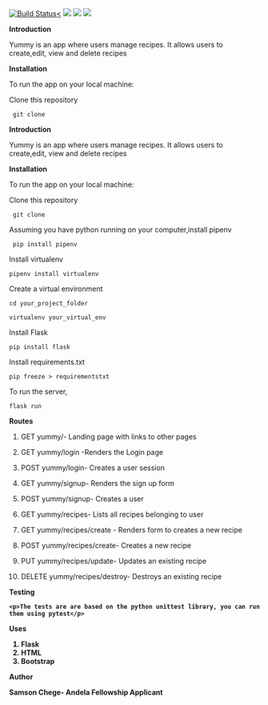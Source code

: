 
<a href='https://travis-ci.org/savvy-sam/yummy'>
<img src="https://camo.githubusercontent.com/7692d916491cb6c816b92291478da12a763d223c/68747470733a2f2f7472617669732d63692e6f72672f6b6167756e612f59756d6d792d526563697065732e7376673f6272616e63683d646576656c6f70" alt="Build Status" data-canonical-src="https://travis-ci.org/savvy-sam/yummy.svg?branch=develop" style="max-width:100%;"><<a/>
<img src='https://img.shields.io/coveralls/jekyll/jekyll/master.svg'>
<img src= 'https://img.shields.io/codeclimate/github/kabisaict/flow.svg'>
<img src= 'https://travis-ci.org/savvy-sam/Yummy-Recipes.svg?branch=master'>


<strong>Introduction</strong>
<p>
Yummy is an app where users manage recipes. 
It allows users to create,edit, view and delete recipes
</p>
<strong>Installation</strong>
<p>
To run the app on your local machine:
</p>
Clone this repository
<p><code> git clone</code></p>



<strong>Introduction</strong>
<p>
Yummy is an app where users manage recipes. 
It allows users to create,edit, view and delete recipes
</p>
<strong>Installation</strong>
<p>
To run the app on your local machine:
</p>
Clone this repository
<p><code> git clone</code></p>

<p>Assuming you have python running on your computer,install pipenv</p>

<p><code> pip install pipenv</code><p>
    
 <p>Install virtualenv</p>
 
 <p><code>pipenv install virtualenv</code></p>
 
 <p>Create a virtual environment</p>
 <p><code>cd your_project_folder</code></p>
 <p><code>virtualenv your_virtual_env</code></p>
  
  Install Flask
  <p><code>pip install flask</code></p>
  
  <p>Install requirements.txt</p>
  <p><code>pip freeze > requirementstxt </code></p>
  
  
  To run the server, 
  <p><code>flask run</code></p>
  
  
  <strong >Routes</strong>
  
  1. GET yummy/- Landing page with links to other pages
  
  2. GET yummy/login -Renders the Login page
  
  3. POST yummy/login- Creates a user session
  
  4. GET yummy/signup- Renders the sign up form
  
  5. POST yummy/signup- Creates a user
  
  6. GET yummy/recipes- Lists all recipes belonging to user
  
  7. GET yummy/recipes/create - Renders form to creates a new recipe
  
  8. POST yummy/recipes/create- Creates a new recipe
  
  9. PUT yummy/recipes/update- Updates an existing recipe
  
  10. DELETE yummy/recipes/destroy- Destroys an existing recipe

<strong>Testing<strong>
    
    <p>The tests are are based on the python unittest library, you can run them using pytest</p> 
    
    
 <strong>Uses</strong>
 
 <ol>
    <li>Flask</li>
    <li>HTML</li>
    <li>Bootstrap</li>
 
 </ol>
 <strong>Author</strong>
 
 Samson Chege- Andela Fellowship Applicant

